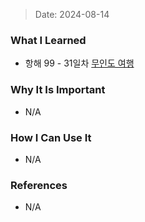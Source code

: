 > Date: 2024-08-14

### What I Learned

- 항해 99 - 31일차 [무인도 여행](https://github.com/tjsry0466/algorithm-study/blob/main/programmers/%EB%AC%B4%EC%9D%B8%EB%8F%84%20%EC%97%AC%ED%96%89.py)

### Why It Is Important

- N/A

### How I Can Use It

- N/A

### References

- N/A
